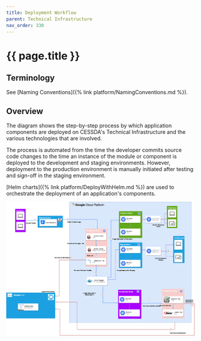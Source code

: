 ```yaml
---
title: Deployment Workflow
parent: Technical Infrastructure
nav_order: 330
---
```


# {{ page.title }}

## Terminology

See [Naming Conventions]({% link platform/NamingConventions.md %}).

## Overview

The diagram shows the step-by-step process by which application components are deployed on
 CESSDA's Technical Infrastructure and the various technologies that are involved.

The process is automated from the time the developer commits source code changes to the time an
 instance of the module or component is deployed to the development and staging environments.
  However, deployment to the production environment is manually initiated after testing and
   sign-off in the staging environment.

[Helm charts]({% link platform/DeployWithHelm.md %}) are used to orchestrate the deployment of an application's components.

![DataFlow_Diagram](../assets/DataFlow_Diagram.png)
